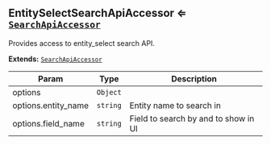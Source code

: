 <a name="module_EntitySelectSearchApiAccessor"></a>
## EntitySelectSearchApiAccessor ⇐ <code>[SearchApiAccessor](../../../../UIBundle/Resources/doc/reference/client-side/search-api-accessor.md)</code>
Provides access to entity_select search API.

**Extends:** <code>[SearchApiAccessor](../../../../UIBundle/Resources/doc/reference/client-side/search-api-accessor.md)</code>  

| Param | Type | Description |
| --- | --- | --- |
| options | <code>Object</code> |  |
| options.entity_name | <code>string</code> | Entity name to search in |
| options.field_name | <code>string</code> | Field to search by and to show in UI |

